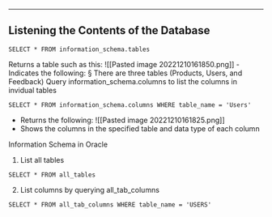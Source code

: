 --- ---

<h2>Listening the Contents of the Database</h2>

```
SELECT * FROM information_schema.tables
```

Returns a table such as this:
![[Pasted image 20221210161850.png]]
	- Indicates the following:
		§ There are three tables (Products, Users, and Feedback)
Query information_schema.columns to list the columns in invidual tables
```
SELECT * FROM information_schema.columns WHERE table_name = 'Users'
```

- Returns the following:
![[Pasted image 20221210161825.png]]
- Shows the columns in the specified table and data type of each column

Information Schema in Oracle

1. List all tables
```
SELECT * FROM all_tables
```

2. List columns by querying all_tab_columns
```
SELECT * FROM all_tab_columns WHERE table_name = 'USERS'
```